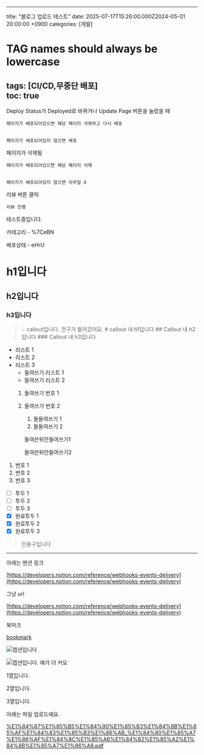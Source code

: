 
---
  title: "블로그 업로드 테스트"
  date: 2025-07-17T15:26:00.000Z2024-05-01 20:00:00 +0900
  categories: [개발]
  # TAG names should always be lowercase
  tags: [CI/CD,무중단 배포]  
  toc: true
---
        
Deploy Status가 Deployed로 바뀌거나 Update Page 버튼을 눌렀을 때


    페이지가 배포되어있으면 해당 페이지 삭제하고 다시 배포


    페이지가 배포되어있지 않으면 배포


페이지가 삭제됨


    페이지가 배포되어있으면 해당 페이지 삭제


    페이지가 배포되어있지 않으면 아무일 X


리뷰 버튼 클릭


    리뷰 진행


테스트중입니다.


카테고리  - %7CeBN


배포상태 - eHrU


# h1입니다


## h2입니다


### h3입니다


> 💡 callout입니다. 전구가 들어갔어요.
    # callout 내 h1입니다
    ## Callout 내 h2입니다
    ### Callout 내 h3입니다

- 리스트 1
- 리스트 2
- 리스트 3
    - 들여쓰기 리스트 1
    - 들여쓰기 리스트 2
    1. 들여쓰기 번호 1
    2. 들여쓰기 번호 2
        1. 들들여쓰기 1
        2. 들들여쓰기 2

        들여쓴뒤안들여쓰기1


        들여쓴뒤안들여쓰기2

1. 번호 1
2. 번호 2
3. 번호 3
- [ ] 투두 1
- [ ] 투두 2
- [ ] 투두 3
- [x] 완료투두 1
- [x] 완료투두 2
- [x] 완료투두 3
> 인용구입니다

---


아래는 멘션 링크


[https://developers.notion.com/reference/webhooks-events-delivery](https://developers.notion.com/reference/webhooks-events-delivery)


그냥 url


[https://developers.notion.com/reference/webhooks-events-delivery](https://developers.notion.com/reference/webhooks-events-delivery)


북마크


[bookmark](https://developers.notion.com/reference/webhooks-events-delivery)


![캡션입니다](https://prod-files-secure.s3.us-west-2.amazonaws.com/cb31d7c1-8e19-4663-b805-7e26f340914b/f75ebf9a-1469-4f06-83a4-91426bb88ee6/%E1%84%80%E1%85%B3%E1%86%AF%E1%84%84%E1%85%A9.jpeg?X-Amz-Algorithm=AWS4-HMAC-SHA256&X-Amz-Content-Sha256=UNSIGNED-PAYLOAD&X-Amz-Credential=ASIAZI2LB466RAN7S3XS%2F20250725%2Fus-west-2%2Fs3%2Faws4_request&X-Amz-Date=20250725T052945Z&X-Amz-Expires=3600&X-Amz-Security-Token=IQoJb3JpZ2luX2VjEBUaCXVzLXdlc3QtMiJGMEQCIFZK9FoE3VLHCqdh5wlQQCug71j8%2B%2B1v3qPwkdKkqJbGAiBs4ZiNDWlwKo97Llszhq6F9mGk2nHR5qPnLZi%2B2h2mhir%2FAwg%2BEAAaDDYzNzQyMzE4MzgwNSIMxRBgwnRNawx9prdXKtwDo44QKCrS2rnH%2F3KnNfJvMwxxGtf%2BkqeTQ%2BFfgdRocWlXzh8I8afNUpYh0n8aLq9WjUtlMYVZu0GbUTzyGc2B9%2FscH%2Ba3ePYxwRLXKah0LP7EroGvtZfERgn9WTfwtXzQMyL8wWbmPyKe1syWAcH5S3ErTgiKdfHezPoDLXr2GwjofIQx1wCt2TPRPHx%2FP7PPTyIuabbo9MFeUO9ubyunNirglrkLOSkVcNPjuGeNp9W5%2FY3q1h%2F%2FeSMpRe26YzQBYjuxO%2FeAW33GX27iLCW8j1fXPZYlc%2F2v3sPvW1Nnlbn6ewupZQbrAWbyVW8eMDijY6Gw6h78y%2FhPeZVAHCpIDrIM%2FZudNK75YI6doJKf1aRX8sr87PWfnkqSI8og4XVMaG1lI4OM4J7tTNV6Jay6d2jozVAAkBQIpRb1%2FjX447NqjM2HSYifIk866Nqo%2BR%2BRKWxVTs249ss%2FB%2BxdosFE3T%2FSSLm5QOjNzfEQakzEtu%2FT5NLQMtpH%2ByxCkf%2BkboAAkb2cX7xOzrMbhAhxPeLR7jz%2BtquH0huUhTqwkIhcUd01NAYAGWIMuA56oHwT2%2FyxLROsuBHoyhuD2HbT%2B4cxOqn1VTNuuTi0XJnXEmNTFIXKUI9s3k0urfeKPC8wuZyMxAY6pgH6VQgClRZb3%2FKOG49sHHlMWkDH%2FToYaj%2BReSruMV%2BCR%2BEAveryisRfhsaMjxC1ed6mvzcnQox%2BzBu8GH0N7dvYM2GobX%2BfrpCalzHFEz1je34odhU8ZB2siaYqwZEPp2Yf6DIKFxwuJH3sVnOKTtyKqw%2B02ugu7C9uM0b8yaKXAlp0NG9NiuW7nrldNRvRhc9M0G5MlPCD4PVMSVcWfn4peb5%2Bb2Iu&X-Amz-Signature=686304ddfd316e9f0e7d1247e224d54f6250eaf79125f9ea96881df6a7af7b78&X-Amz-SignedHeaders=host&x-amz-checksum-mode=ENABLED&x-id=GetObject)


![캡션입니다. 얘가 더 커요](https://prod-files-secure.s3.us-west-2.amazonaws.com/cb31d7c1-8e19-4663-b805-7e26f340914b/a1268686-dcf5-41a0-886f-f4e40743fe7e/%E1%84%80%E1%85%B3%E1%86%AF%E1%84%84%E1%85%A9.jpeg?X-Amz-Algorithm=AWS4-HMAC-SHA256&X-Amz-Content-Sha256=UNSIGNED-PAYLOAD&X-Amz-Credential=ASIAZI2LB466VA43WZQS%2F20250725%2Fus-west-2%2Fs3%2Faws4_request&X-Amz-Date=20250725T052945Z&X-Amz-Expires=3600&X-Amz-Security-Token=IQoJb3JpZ2luX2VjEBUaCXVzLXdlc3QtMiJIMEYCIQCwAF6gkwvQ%2BFn5gYnLlTcuHUA5LQYMU25%2BjFa6DODa3AIhANS1a9Rmy1l5%2BhEdSdw%2BbUxhzDDF7JxyZSUfg%2BAgstpaKv8DCD4QABoMNjM3NDIzMTgzODA1IgwSKqWjxq1mWV0XrvIq3APEWfpJwJ9iwsHF2LrZX%2FIFUYdM3AHPfDNaJ8u27Cj0e2QI0fejh0QRZibGKiF99kWanPrmVIr3lwSM4lJDWDQXoEJfKbSGdZ7t1eVEjYHs7dAb88NwwR%2BnMAyDBdDVjy8XUT5PxeqO4NZkmWjmoGRJPYaoshH6UVJbti3kKmYlVaBMve1Fi2JckCTZqkAwJXmVhwA5iHH852A37VLubIiJq4o%2BKQYS1OPzsEAAFd98BeNIcMcevavd8DcHyr7wm5xWlPMiMepgR6W5IL138KCZS0jLo6%2FCgXXghf6irZ013VcNA2yLfR0iaPhWBV8Aq7WVQSTXmkGBiipYJWACKz%2FwBwX%2BG3e8YbDec8f4VGsFd6lYLDUJAIQguYwywHjicmhT8qUmDaXe5YJxSTNHer1wVcObkNNHTgQqaL5vKqzvaMzBeH99rPoiaDSG2ppZerCDIqxtlcp7aqqOS9nJdrpiYvVEsC%2F13oIYGgyd%2FlVCfx61qg4mSCY5Li2SWbZdIhd885WTrecfGn2j0Zgx1Z3yC8wpzPJd3%2BgR%2B1BBfCqpJoSKc5h9PuCC7oK712oFHnCiLAM7%2B%2FQ%2FzFijFDXjrjcoELLK3eBo74WhrDYctBiU756oH0eaTseM49Y4MDC6nIzEBjqkATSO%2FEBlPWCeO7l8PRuS95yDG4ZZF%2BBunScM6TxR95mA6xtpwzWG9TTb4tbWJ1k8%2BF0wVegXDGyhxf4WV7lm%2B5Pttg2lwFm3x9jbmRr76tvP%2Fbeoam48Fq4kS7jbaK2%2FSCvgzjBX0ub%2F0wDn2ovdFzeKZ3JI4AKacdg4OXpqDaoHoTwE6fxv1iNis4heCrPsDxBHlE3IxFUHk57fzb5xa1%2B%2F0rER&X-Amz-Signature=a3bbc891df3078d2a5c698133d79067dc65e1b636030f601e0d2ebc376876772&X-Amz-SignedHeaders=host&x-amz-checksum-mode=ENABLED&x-id=GetObject)


1열입니다.


2열입니다.


3열입니다.


아래는 파일 업로드에요.


[%E1%84%87%E1%85%B5%E1%84%90%E1%85%B3%E1%84%8B%E1%85%AF%E1%84%83%E1%85%B3%E1%86%AB_%E1%84%80%E1%85%A7%E1%86%AF%E1%84%8C%E1%85%A6%E1%84%82%E1%85%A2%E1%84%8B%E1%85%A7%E1%86%A8.pdf](https://prod-files-secure.s3.us-west-2.amazonaws.com/cb31d7c1-8e19-4663-b805-7e26f340914b/04fdfada-653e-47a2-be83-ce8918e0781d/%E1%84%87%E1%85%B5%E1%84%90%E1%85%B3%E1%84%8B%E1%85%AF%E1%84%83%E1%85%B3%E1%86%AB_%E1%84%80%E1%85%A7%E1%86%AF%E1%84%8C%E1%85%A6%E1%84%82%E1%85%A2%E1%84%8B%E1%85%A7%E1%86%A8.pdf?X-Amz-Algorithm=AWS4-HMAC-SHA256&X-Amz-Content-Sha256=UNSIGNED-PAYLOAD&X-Amz-Credential=ASIAZI2LB466666MHKYN%2F20250725%2Fus-west-2%2Fs3%2Faws4_request&X-Amz-Date=20250725T052943Z&X-Amz-Expires=3600&X-Amz-Security-Token=IQoJb3JpZ2luX2VjEBUaCXVzLXdlc3QtMiJHMEUCIEP136pDgGJEDORBDISvAb%2BgYyjH2mKrlSDeYfyPC1GtAiEA1vTdw9Wsv%2Feklwq4T6lDFBXGuPlQoLD3F7Fd%2BGvM64sq%2FwMIPhAAGgw2Mzc0MjMxODM4MDUiDMXj7mFKLyRUwoVduSrcA2Z7V8p1jWAEGzd5MKVWy9n%2BIf4dKH6EtzGgE69GBTZ68%2BvYBR6%2FjUPffXIMECIfk3%2F7H0srGa4JS0s%2F8%2F8R7zJc8cKvIgR%2BKid9ONjjJjYWKUvcfwHfqW%2FwzftlAPzGv1mg%2FXntNZLfeXevIMyyoDMZ1Lt9RSwggpTkj3Aq8gwWu0COlHMjRt5njSNrH01Dgjx0IfnbV5OrKUsR%2BqpySeNWdrsE7HhXui3kfKBQ5I0F2nN9DR2GJKi%2FpQred5sXPO9CVW2DKFwoEq5%2F73pUUCX8zX8wNQeJEYEyzUQkXasUIq8%2BaBeU49pIKnZOGfBPOE8en5MLw7LDB1I4oJH5zZy%2ByNQf1W4hdIxMUWKvCB%2BZF4X8wKTP6M7dIIH2jPFoN%2B4oCqKtvx9UTUjIGZrcmHwMW1jQsNmjWM9b%2Fy5X0SB%2F4G1q%2BxCIEvg5QCRZgFhdmNnCemyf666lKshRuDKAjJmelyqNazc6hfLjmOfrTj5v5NRUlu4cdoLLNn6J9yYGjt7xHqIooV%2FLhNd%2FnKavaYv0K344bIvaMnzi6xzndvhMXFCd1no05jo7MBzWasKBTEkZcZK20cHKNn24lvlzoqrXFrGSDTfdFBUp0Yr%2FzXqkm1f1YbJ5xscyOK%2FEMOicjMQGOqUBd4NLsxLdmCKQ1rxqL3YMxSBN4R66UiPbvfjwP3B35D97yP9ZB3RZqHFvNtTNG%2FYoiebvStUTVvv6SVKEc7%2FvXbOC6zqBnVmLvp3vZqaxdLZTP8CSnHsT6vqibLaNwEy%2F60tI1amFHa5e300lcnYwanBnE7XRVmyTWe2GOLoi4oMImjQqZHzDiz4Ge%2FXC%2BkwXC7Rjr0jcFeZJIEoEUpCFOO8LW8wg&X-Amz-Signature=93d8d1647f8b026abaebc08bc15a509e4ba0d29b6fcf46835c284b2783e8d42f&X-Amz-SignedHeaders=host&x-amz-checksum-mode=ENABLED&x-id=GetObject)


